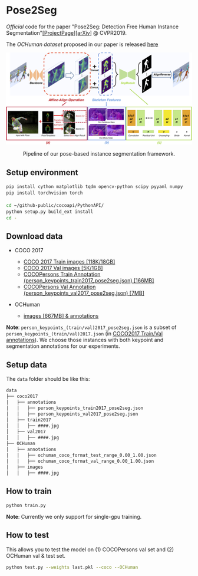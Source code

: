 # Pose2Seg

*Official* code for the paper "Pose2Seg: Detection Free Human Instance Segmentation"[[ProjectPage]](http://www.liruilong.cn/Pose2Seg/index.html)[[arXiv]](https://arxiv.org/abs/1803.10683) @ CVPR2019.

The *OCHuman dataset* proposed in our paper is released [here](https://github.com/liruilong940607/OCHumanApi)

<div align="center">
<img src="figures/pipeline.jpg" width="1000px"/>
<p> Pipeline of our pose-based instance segmentation framework.</p>
</div>


## Setup environment

``` bash
pip install cython matplotlib tqdm opencv-python scipy pyyaml numpy
pip install torchvision torch

cd ~/github-public/cocoapi/PythonAPI/
python setup.py build_ext install
cd -
```

## Download data

- COCO 2017
    - [COCO 2017 Train images [118K/18GB]](http://images.cocodataset.org/zips/train2017.zip)
    - [COCO 2017 Val images [5K/1GB]](http://images.cocodataset.org/zips/val2017.zip)
    - [COCOPersons Train Annotation (person_keypoints_train2017_pose2seg.json) [166MB]](https://github.com/liruilong940607/Pose2Seg/releases/download/data/person_keypoints_train2017_pose2seg.json)
    - [COCOPersons Val Annotation (person_keypoints_val2017_pose2seg.json) [7MB]](https://github.com/liruilong940607/Pose2Seg/releases/download/data/person_keypoints_val2017_pose2seg.json)
    
- OCHuman
    - [images [667MB] & annotations](https://cg.cs.tsinghua.edu.cn/dataset/form.html?dataset=ochuman)
    
**Note**: 
`person_keypoints_(train/val)2017_pose2seg.json` is a subset of `person_keypoints_(train/val)2017.json` (in [COCO2017 Train/Val annotations](http://images.cocodataset.org/annotations/annotations_trainval2017.zip)). We choose those instances with both keypoint and segmentation annotations for our experiments.

## Setup data

The `data` folder should be like this:

    data  
    ├── coco2017
    │   ├── annotations  
    │   │   ├── person_keypoints_train2017_pose2seg.json 
    │   │   ├── person_keypoints_val2017_pose2seg.json 
    │   ├── train2017  
    │   │   ├── ####.jpg  
    │   ├── val2017  
    │   │   ├── ####.jpg  
    ├── OCHuman 
    │   ├── annotations  
    │   │   ├── ochuman_coco_format_test_range_0.00_1.00.json   
    │   │   ├── ochuman_coco_format_val_range_0.00_1.00.json   
    │   ├── images  
    │   │   ├── ####.jpg 

## How to train

``` bash
python train.py
```

**Note**: Currently we only support for single-gpu training.

## How to test

This allows you to test the model on (1) COCOPersons val set and (2) OCHuman val & test set.

``` bash
python test.py --weights last.pkl --coco --OCHuman
```





